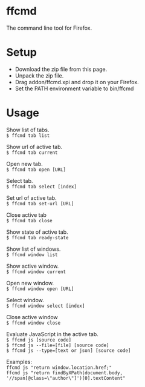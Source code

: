 # ffcmd
The command line tool for Firefox.

# Setup

* Download the zip file from this page.
* Unpack the zip file.
* Drag addon/ffcmd.xpi and drop it on your Firefox.
* Set the PATH environment variable to bin/ffcmd

# Usage

Show list of tabs.  
`$ ffcmd tab list`

Show url of active tab.  
`$ ffcmd tab current`

Open new tab.  
`$ ffcmd tab open [URL]`

Select tab.  
`$ ffcmd tab select [index]`

Set url of active tab.  
`$ ffcmd tab set-url [URL]`

Close active tab  
`$ ffcmd tab close`

Show state of active tab.  
`$ ffcmd tab ready-state`

Show list of windows.  
`$ ffcmd window list`

Show active window.  
`$ ffcmd window current`

Open new window.  
`$ ffcmd window open [URL]`

Select window.  
`$ ffcmd window select [index]`

Close active window  
`$ ffcmd window close`

Evaluate JavaScript in the active tab.  
`$ ffcmd js [source code]`  
`$ ffcmd js --file=[file] [source code]`  
`$ ffcmd js --type=[text or json] [source code]`  

Examples:  
`ffcmd js "return window.location.href;"`  
`ffcmd js "return findByXPath(document.body, '//span[@class=\"author\"]')[0].textContent"`

